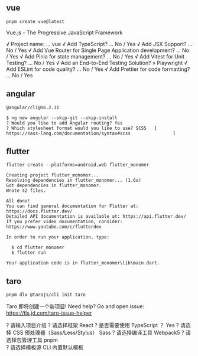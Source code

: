 ## vue

`pnpm create vue@latest`

Vue.js - The Progressive JavaScript Framework

√ Project name: ... vue
√ Add TypeScript? ... No / Yes
√ Add JSX Support? ... No / Yes
√ Add Vue Router for Single Page Application development? ... No / Yes
√ Add Pinia for state management? ... No / Yes
√ Add Vitest for Unit Testing? ... No / Yes
√ Add an End-to-End Testing Solution? » Playwright
√ Add ESLint for code quality? ... No / Yes
√ Add Prettier for code formatting? ... No / Yes

## angular

`@angular/cli@16.2.11`

```
$ ng new angular --skip-git --skip-install
? Would you like to add Angular routing? Yes
? Which stylesheet format would you like to use? SCSS   [ https://sass-lang.com/documentation/syntax#scss                ]
```

## flutter

`flutter create --platforms=android,web flutter_monomer`

```
Creating project flutter_monomer...
Resolving dependencies in flutter_monomer... (1.6s)
Got dependencies in flutter_monomer.
Wrote 42 files.

All done!
You can find general documentation for Flutter at: https://docs.flutter.dev/
Detailed API documentation is available at: https://api.flutter.dev/
If you prefer video documentation, consider: https://www.youtube.com/c/flutterdev

In order to run your application, type:

  $ cd flutter_monomer
  $ flutter run

Your application code is in flutter_monomer\lib\main.dart.
```

## taro

`pnpm dlx @tarojs/cli init taro`

Taro 即将创建一个新项目!
Need help? Go and open issue: https://tls.jd.com/taro-issue-helper

? 请输入项目介绍
? 请选择框架 React
? 是否需要使用 TypeScript ？ Yes
? 请选择 CSS 预处理器（Sass/Less/Stylus） Sass
? 请选择编译工具 Webpack5
? 请选择包管理工具 pnpm  
? 请选择模板源 CLI 内置默认模板
